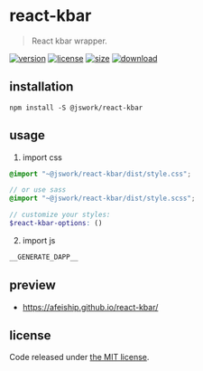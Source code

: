# react-kbar
> React kbar wrapper.

[![version][version-image]][version-url]
[![license][license-image]][license-url]
[![size][size-image]][size-url]
[![download][download-image]][download-url]

## installation
```shell
npm install -S @jswork/react-kbar
```

## usage
1. import css
  ```scss
  @import "~@jswork/react-kbar/dist/style.css";

  // or use sass
  @import "~@jswork/react-kbar/dist/style.scss";

  // customize your styles:
  $react-kbar-options: ()
  ```
2. import js
  ```js
__GENERATE_DAPP__
  ```

## preview
- https://afeiship.github.io/react-kbar/

## license
Code released under [the MIT license](https://github.com/afeiship/react-kbar/blob/master/LICENSE.txt).

[version-image]: https://img.shields.io/npm/v/@jswork/react-kbar
[version-url]: https://npmjs.org/package/@jswork/react-kbar

[license-image]: https://img.shields.io/npm/l/@jswork/react-kbar
[license-url]: https://github.com/afeiship/react-kbar/blob/master/LICENSE.txt

[size-image]: https://img.shields.io/bundlephobia/minzip/@jswork/react-kbar
[size-url]: https://github.com/afeiship/react-kbar/blob/master/dist/react-kbar.min.js

[download-image]: https://img.shields.io/npm/dm/@jswork/react-kbar
[download-url]: https://www.npmjs.com/package/@jswork/react-kbar
